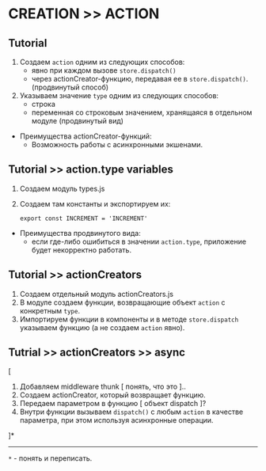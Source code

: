 # CREATION >> ACTION

## Tutorial
1. Создаем `action` одним из следующих способов:
    - явно при каждом вызове `store.dispatch()`
    - через actionCreator-функцию, передавая ее в `store.dispatch()`. (продвинутый способ)
1. Указываем значение `type` одним из следующих способов:
    - строка
    - переменная со строковым значением, хранящаяся в отдельном модуле (продвинутый вид)
- Преимущества actionCreator-функций:
  - Возможность работы с асинхронными экшенами.

## Tutorial >> action.type variables
1. Создаем модуль types.js
1. Создаем там константы  и экспортируем их:

    ```
    export const INCREMENT = 'INCREMENT'
    ```

- Преимущества продвинутого вида:
  - если где-либо ошибиться в значении `action.type`, приложение будет некорректно работать.

## Tutorial >> actionCreators
1. Создаем отдельный модуль actionCreators.js
1. В модуле создаем функции, возвращающие объект `action` c конкретным `type`.
1. Импортируем функции в компоненты и в методе `store.dispatch` указываем функцию (а не создаем `action` явно).

## Tutrial >> actionCreators >> async
[
1. Добавляем middleware thunk [ понять, что это ]..
1. Создаем actionCreator, который возвращает функцию.
1. Передаем параметром в функцию [ объект dispatch ]?
1. Внутри функции вызываем `dispatch()` c любым `action` в качестве параметра, при этом используя асинхронные операции.

]*
___
`*` - понять и переписать.